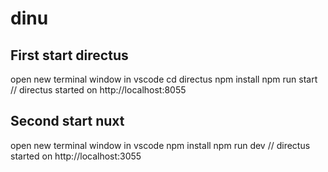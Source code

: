 # dinu

## First start directus
open new terminal window in vscode
cd directus
npm install
npm run start
// directus started on http://localhost:8055

## Second start nuxt
open new terminal window in vscode
npm install
npm run dev
// directus started on http://localhost:3055
